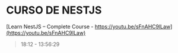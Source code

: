 # CURSO DE NESTJS

[Learn NestJS – Complete Course - https://youtu.be/sFnAHC9lLaw](https://youtu.be/sFnAHC9lLaw)

> 18:12 - 13:56:29